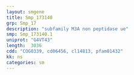 ```yaml
---
layout: smgene
title: Smp_173140
grp: Smp_17
description: "subfamily M3A non peptidase ue"
smp: Smp_173140.1
uniprot: "G4VT43"
length:  3036
cdd: "COG0339, cd06456, cl14813, pfam01432"
kk: ns
categories: sm
---
```

